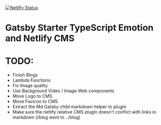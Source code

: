 [![Netlify Status](https://api.netlify.com/api/v1/badges/d99d8c8d-62af-4761-9bf2-c2f317e7705e/deploy-status)](https://app.netlify.com/sites/gatsby-starter-ts-emotion-netlifycms/deploys)

# Gatsby Starter TypeScript Emotion and Netlify CMS

# TODO:

- Finish Blogs
- Lambda Functions
- Fix Image quality
- Use Background Video / Image Web components
- Move Logo to CMS
- Move Favicon to CMS
- Extract the Md Gatsby child markdown helper to plugin
- Make sure the netlify relative CMS plugin doesn't conflict with links in markdown (/blog went to ../blog)
